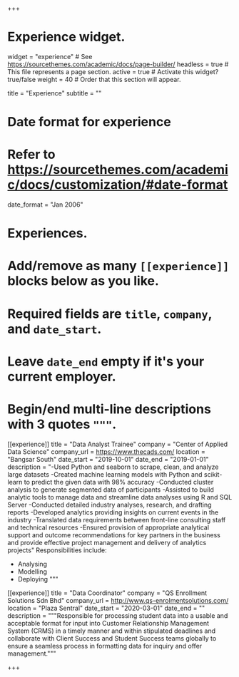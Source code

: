 +++
# Experience widget.
widget = "experience"  # See https://sourcethemes.com/academic/docs/page-builder/
headless = true  # This file represents a page section.
active = true  # Activate this widget? true/false
weight = 40  # Order that this section will appear.

title = "Experience"
subtitle = ""

# Date format for experience
#   Refer to https://sourcethemes.com/academic/docs/customization/#date-format
date_format = "Jan 2006"

# Experiences.
#   Add/remove as many `[[experience]]` blocks below as you like.
#   Required fields are `title`, `company`, and `date_start`.
#   Leave `date_end` empty if it's your current employer.
#   Begin/end multi-line descriptions with 3 quotes `"""`.
[[experience]]
  title = "Data Analyst Trainee"
  company = "Center of Applied Data Science"
  company_url = https://www.thecads.com/
  location = "Bangsar South"
  date_start = "2019-10-01"
  date_end = "2019-01-01"
  description = "-Used Python and seaborn to scrape, clean, and analyze large datasets
-Created machine learning models with Python and scikit-learn to predict the given data with 98% accuracy
-Conducted cluster analysis to generate segmented data of participants
-Assisted to build analytic tools to manage data and streamline data analyses using R and SQL Server
-Conducted detailed industry analyses, research, and drafting reports
-Developed analytics providing insights on current events in the industry
-Translated data requirements between front-line consulting staff and technical resources
-Ensured provision of appropriate analytical support and outcome recommendations for key partners in the business and provide effective project management and delivery of analytics projects"
  Responsibilities include:
  
  * Analysing
  * Modelling
  * Deploying
  """

[[experience]]
  title = "Data Coordinator"
  company = "QS Enrollment Solutions Sdn Bhd"
  company_url = http://www.qs-enrolmentsolutions.com/
  location = "Plaza Sentral"
  date_start = "2020-03-01"
  date_end = ""
  description = """Responsible for processing student data into a usable and acceptable format for input into Customer Relationship Management System (CRMS) in a timely manner and within stipulated deadlines and collaborate with Client Success and Student Success teams globally to ensure a seamless process in formatting data for inquiry and offer management."""

+++
